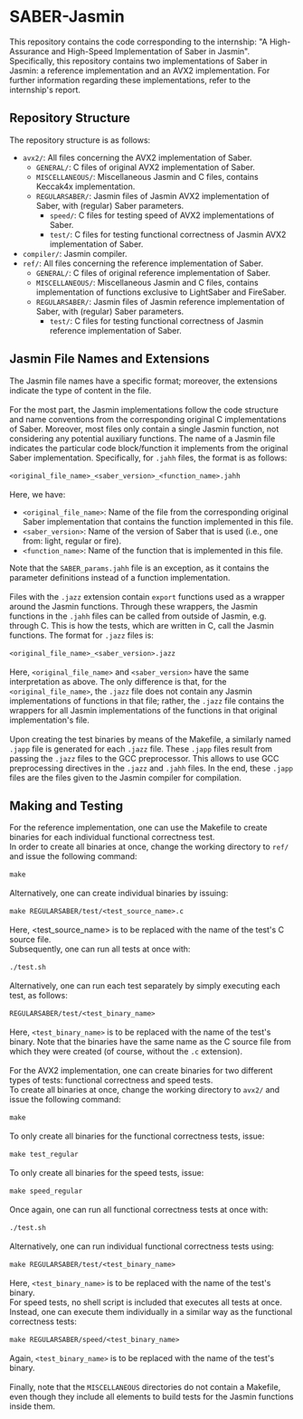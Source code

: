 # SABER-Jasmin
This repository contains the code corresponding to the internship: "A High-Assurance and High-Speed Implementation of Saber in Jasmin".
Specifically, this repository contains two implementations of Saber in Jasmin: a reference implementation and an AVX2 implementation.
For further information regarding these implementations, refer to the internship's report.

## Repository Structure
The repository structure is as follows:
* `avx2/`: All files concerning the AVX2 implementation of Saber.
  * `GENERAL/`: C files of original AVX2 implementation of Saber.
  * `MISCELLANEOUS/`: Miscellaneous Jasmin and C files, contains Keccak4x implementation.
  * `REGULARSABER/`: Jasmin files of Jasmin AVX2 implementation of Saber, with (regular) Saber parameters.
    * `speed/`: C files for testing speed of AVX2 implementations of Saber.
    * `test/`: C files for testing functional correctness of Jasmin AVX2 implementation of Saber.
* `compiler/`: Jasmin compiler.
* `ref/`: All files concerning the reference implementation of Saber.
  * `GENERAL/`: C files of original reference implementation of Saber.
  * `MISCELLANEOUS/`: Miscellaneous Jasmin and C files, contains implementation of functions exclusive to LightSaber and FireSaber.
  * `REGULARSABER/`: Jasmin files of Jasmin reference implementation of Saber, with (regular) Saber parameters.
    * `test/`: C files for testing functional correctness of Jasmin reference implementation of Saber.

## Jasmin File Names and Extensions
The Jasmin file names have a specific format; moreover, the extensions indicate the type of content in the file.\
\
For the most part, the Jasmin implementations follow the code structure and name conventions from the corresponding original C implementations of Saber. Moreover, most files only contain a single Jasmin function, not considering any potential auxiliary functions. The name of a Jasmin file indicates the particular code block/function it implements from the original Saber implementation. Specifically, for `.jahh` files, the format is as follows:\
\
`<original_file_name>_<saber_version>_<function_name>.jahh`\
\
Here, we have:
* `<original_file_name>`: Name of the file from the corresponding original Saber implementation that contains the function implemented in this file.
* `<saber_version>`: Name of the version of Saber that is used (i.e., one from: light, regular or fire).
* `<function_name>`: Name of the function that is implemented in this file.

Note that the `SABER_params.jahh` file is an exception, as it contains the parameter definitions instead of a function implementation.\
\
Files with the `.jazz` extension contain `export` functions used as a wrapper around the Jasmin functions. Through these wrappers, the Jasmin functions in the `.jahh` files can be called from outside of Jasmin, e.g. through C. This is how the tests, which are written in C, call the Jasmin functions. The format for `.jazz` files is:\
\
`<original_file_name>_<saber_version>.jazz`\
\
Here, `<original_file_name>` and `<saber_version>` have the same interpretation as above. The only difference is that, for the `<original_file_name>`, the `.jazz` file does not contain any Jasmin implementations of functions in that file; rather, the `.jazz` file contains the wrappers for all Jasmin implementations of the functions in that original implementation's file.\
\
Upon creating the test binaries by means of the Makefile, a similarly named `.japp` file is generated for each `.jazz` file. These `.japp` files result from passing the `.jazz` files to the GCC preprocessor. This allows to use GCC preprocessing directives in the `.jazz` and `.jahh` files. In the end, these `.japp` files are the files given to the Jasmin compiler for compilation.

## Making and Testing
For the reference implementation, one can use the Makefile to create binaries for each individual functional correctness test.\
In order to create all binaries at once, change the working directory to `ref/` and issue the following command:\
\
`make`\
\
Alternatively, one can create individual binaries by issuing:\
\
`make REGULARSABER/test/<test_source_name>.c`\
\
Here, <test_source_name> is to be replaced with the name of the test's C source file.\
Subsequently, one can run all tests at once with:\
\
`./test.sh`\
\
Alternatively, one can run each test separately by simply executing each test, as follows:\
\
`REGULARSABER/test/<test_binary_name>`\
\
Here, `<test_binary_name>` is to be replaced with the name of the test's binary. Note that the binaries have the same name as the C source file from which they were created (of course, without the `.c` extension).\
\
For the AVX2 implementation, one can create binaries for two different types of tests: functional correctness and speed tests.\
To create all binaries at once, change the working directory to `avx2/` and issue the following command:\
\
`make`\
\
To only create all binaries for the functional correctness tests, issue:\
\
`make test_regular`\
\
To only create all binaries for the speed tests, issue:\
\
`make speed_regular`\
\
Once again, one can run all functional correctness tests at once with:\
\
`./test.sh`\
\
Alternatively, one can run individual functional correctness tests using:\
\
`make REGULARSABER/test/<test_binary_name>`\
\
Here, `<test_binary_name>` is to be replaced with the name of the test's binary.\
For speed tests, no shell script is included that executes all tests at once.\
Instead, one can execute them individually in a similar way as the functional correctness tests:\
\
`make REGULARSABER/speed/<test_binary_name>`\
\
Again, `<test_binary_name>` is to be replaced with the name of the test's binary.\
\
Finally, note that the `MISCELLANEOUS` directories do not contain a Makefile, even though they include all elements to build tests for the Jasmin functions inside them.
